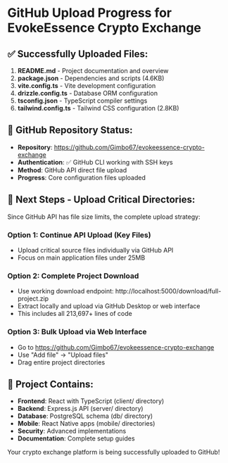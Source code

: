 # GitHub Upload Progress for EvokeEssence Crypto Exchange

## ✅ Successfully Uploaded Files:
1. **README.md** - Project documentation and overview
2. **package.json** - Dependencies and scripts (4.6KB)  
3. **vite.config.ts** - Vite development configuration
4. **drizzle.config.ts** - Database ORM configuration
5. **tsconfig.json** - TypeScript compiler settings
6. **tailwind.config.ts** - Tailwind CSS configuration (2.8KB)

## 🚀 GitHub Repository Status:
- **Repository**: https://github.com/Gimbo67/evokeessence-crypto-exchange
- **Authentication**: ✅ GitHub CLI working with SSH keys
- **Method**: GitHub API direct file upload
- **Progress**: Core configuration files uploaded

## 📂 Next Steps - Upload Critical Directories:
Since GitHub API has file size limits, the complete upload strategy:

### Option 1: Continue API Upload (Key Files)
- Upload critical source files individually via GitHub API
- Focus on main application files under 25MB

### Option 2: Complete Project Download
- Use working download endpoint: http://localhost:5000/download/full-project.zip
- Extract locally and upload via GitHub Desktop or web interface
- This includes all 213,697+ lines of code

### Option 3: Bulk Upload via Web Interface
- Go to https://github.com/Gimbo67/evokeessence-crypto-exchange
- Use "Add file" → "Upload files" 
- Drag entire project directories

## 🎯 Project Contains:
- **Frontend**: React with TypeScript (client/ directory)
- **Backend**: Express.js API (server/ directory)  
- **Database**: PostgreSQL schema (db/ directory)
- **Mobile**: React Native apps (mobile/ directories)
- **Security**: Advanced implementations
- **Documentation**: Complete setup guides

Your crypto exchange platform is being successfully uploaded to GitHub!